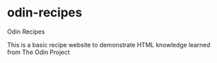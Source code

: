 # odin-recipes
Odin Recipes

This is a basic recipe website to demonstrate HTML knowledge learned from The Odin Project
